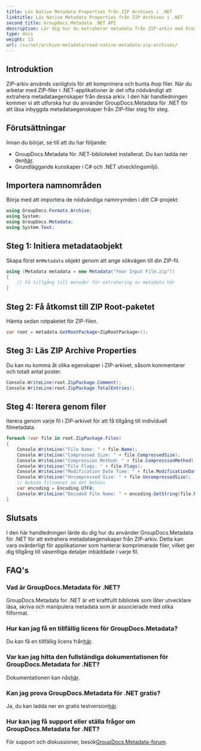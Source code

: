 ```yaml
---
title: Läs Native Metadata Properties från ZIP Archives i .NET
linktitle: Läs Native Metadata Properties från ZIP Archives i .NET
second_title: GroupDocs.Metadata .NET API
description: Lär dig hur du extraherar metadata från ZIP-arkiv med GroupDocs.Metadata för .NET. Utforska steg-för-steg-instruktioner för att läsa inhemska egenskaper.
type: docs
weight: 13
url: /sv/net/archive-metadata/read-native-metadata-zip-archives/
---
```

## Introduktion
ZIP-arkiv används vanligtvis för att komprimera och bunta ihop filer. När du arbetar med ZIP-filer i .NET-applikationer är det ofta nödvändigt att extrahera metadataegenskaper från dessa arkiv. I den här handledningen kommer vi att utforska hur du använder GroupDocs.Metadata för .NET för att läsa inbyggda metadataegenskaper från ZIP-filer steg för steg.
## Förutsättningar
Innan du börjar, se till att du har följande:
- GroupDocs.Metadata för .NET-biblioteket installerat. Du kan ladda ner den[här](https://releases.groupdocs.com/metadata/net/).
- Grundläggande kunskaper i C# och .NET utvecklingsmiljö.

## Importera namnområden
Börja med att importera de nödvändiga namnrymden i ditt C#-projekt:
```csharp
using GroupDocs.Formats.Archive;
using System;
using GroupDocs.Metadata;
using System.Text;
```
## Steg 1: Initiera metadataobjekt
 Skapa först en`Metadata` objekt genom att ange sökvägen till din ZIP-fil.
```csharp
using (Metadata metadata = new Metadata("Your Input File.zip"))
{
    // Få tillgång till metoder för extrahering av metadata här
}
```
## Steg 2: Få åtkomst till ZIP Root-paketet
Hämta sedan rotpaketet för ZIP-filen.
```csharp
var root = metadata.GetRootPackage<ZipRootPackage>();
```
## Steg 3: Läs ZIP Archive Properties
Du kan nu komma åt olika egenskaper i ZIP-arkivet, såsom kommentarer och totalt antal poster.
```csharp
Console.WriteLine(root.ZipPackage.Comment);
Console.WriteLine(root.ZipPackage.TotalEntries);
```
## Steg 4: Iterera genom filer
Iterera genom varje fil i ZIP-arkivet för att få tillgång till individuell filmetadata.
```csharp
foreach (var file in root.ZipPackage.Files)
{
    Console.WriteLine("File Name: " + file.Name);
    Console.WriteLine("Compressed Size: " + file.CompressedSize);
    Console.WriteLine("Compression Method: " + file.CompressionMethod);
    Console.WriteLine("File Flags: " + file.Flags);
    Console.WriteLine("Modification Date Time: " + file.ModificationDateTime);
    Console.WriteLine("Uncompressed Size: " + file.UncompressedSize);
    // Avkoda filnamnet om det behövs
    var encoding = Encoding.UTF8;
    Console.WriteLine("Decoded File Name: " + encoding.GetString(file.RawName));
}
```

## Slutsats
I den här handledningen lärde du dig hur du använder GroupDocs.Metadata för .NET för att extrahera metadataegenskaper från ZIP-arkiv. Detta kan vara ovärderligt för applikationer som hanterar komprimerade filer, vilket ger dig tillgång till väsentliga detaljer inbäddade i varje fil.

## FAQ's
### Vad är GroupDocs.Metadata för .NET?
GroupDocs.Metadata for .NET är ett kraftfullt bibliotek som låter utvecklare läsa, skriva och manipulera metadata som är associerade med olika filformat.
### Hur kan jag få en tillfällig licens för GroupDocs.Metadata?
 Du kan få en tillfällig licens från[här](https://purchase.groupdocs.com/temporary-license/).
### Var kan jag hitta den fullständiga dokumentationen för GroupDocs.Metadata for .NET?
 Dokumentationen kan nås[här](https://reference.groupdocs.com/metadata/net/).
### Kan jag prova GroupDocs.Metadata för .NET gratis?
 Ja, du kan ladda ner en gratis testversion[här](https://releases.groupdocs.com/).
### Hur kan jag få support eller ställa frågor om GroupDocs.Metadata for .NET?
 För support och diskussioner, besök[GroupDocs.Metadata-forum](https://forum.groupdocs.com/c/metadata/14).